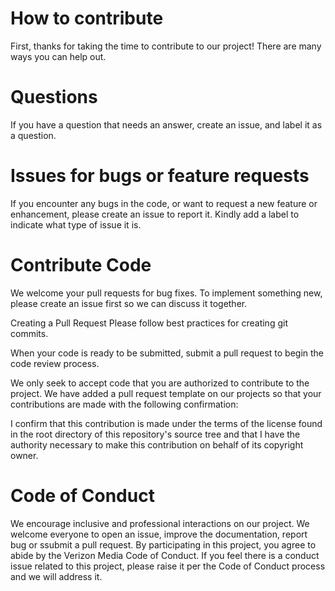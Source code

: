 How to contribute
=================
First, thanks for taking the time to contribute to our project! There are many ways you can help out.

Questions
=========
If you have a question that needs an answer, create an issue, and label it as a question.

Issues for bugs or feature requests
===================================
If you encounter any bugs in the code, or want to request a new feature or enhancement, please create an issue to report it. Kindly add a label to indicate what type of issue it is.

Contribute Code
===============
We welcome your pull requests for bug fixes. To implement something new, please create an issue first so we can discuss it together.

Creating a Pull Request Please follow best practices for creating git commits.

When your code is ready to be submitted, submit a pull request to begin the code review process.

We only seek to accept code that you are authorized to contribute to the project. We have added a pull request template on our projects so that your contributions are made with the following confirmation:

I confirm that this contribution is made under the terms of the license found in the root directory of this repository's source tree and that I have the authority necessary to make this contribution on behalf of its copyright owner.

Code of Conduct
===============
We encourage inclusive and professional interactions on our project. We welcome everyone to open an issue, improve the documentation, report bug or ssubmit a pull request. By participating in this project, you agree to abide by the Verizon Media Code of Conduct. If you feel there is a conduct issue related to this project, please raise it per the Code of Conduct process and we will address it.
